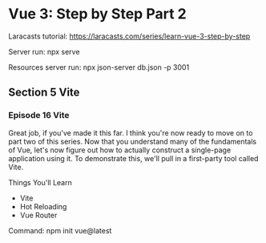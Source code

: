 # Vue 3: Step by Step Part 2

Laracasts tutorial: https://laracasts.com/series/learn-vue-3-step-by-step

Server run: npx serve

Resources server run: npx json-server db.json -p 3001

## Section 5 Vite
### Episode 16 Vite

Great job, if you've made it this far. I think you're now ready to move on to part two of this series. Now that you understand many of the fundamentals of Vue, let's now figure out how to actually construct a single-page application using it. To demonstrate this, we'll pull in a first-party tool called Vite.

Things You'll Learn
- Vite
- Hot Reloading
- Vue Router

Command:
npm init vue@latest
